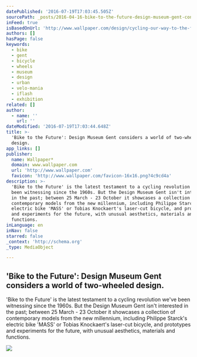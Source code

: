 ```yaml
---
datePublished: '2016-07-19T17:03:45.505Z'
sourcePath: _posts/2016-04-16-bike-to-the-future-design-museum-gent-considers-a-world-o.md
inFeed: true
isBasedOnUrl: 'http://www.wallpaper.com/design/cycling-our-way-to-the-future'
authors: []
hasPage: false
keywords:
  - bike
  - gent
  - bicycle
  - wheels
  - museum
  - design
  - urban
  - velo-mania
  - iflash
  - exhibition
related: []
author:
  - name: ''
    url: ''
dateModified: '2016-07-19T17:03:44.648Z'
title: >-
  'Bike to the Future': Design Museum Gent considers a world of two-wheeled
  design.
app_links: []
publisher:
  name: Wallpaper*
  domain: www.wallpaper.com
  url: 'http://www.wallpaper.com'
  favicon: 'http://www.wallpaper.com/favicon-16x16.png?4c9cd4a'
description: >-
  'Bike to the Future' is the latest testament to a cycling revolution we've
  been witnessing since the 1960s. But the Design Museum Gent isn't interested
  in the past; between 25 March - 23 October it showcases a collection of
  contemporary models from the new millennium, including Philippe Starck's
  electric bike 'MASS' or Tobias Knockaert's laser-cut bicycle, and prototypes
  and experiments for the future, with unusual aesthetics, materials and
  functions.
inLanguage: en
inNav: false
starred: false
_context: 'http://schema.org'
_type: MediaObject

---
```

<article style=""><h1>'Bike to the Future': Design Museum Gent considers a world of two-wheeled design.</h1><p>'Bike to the Future' is the latest testament to a cycling revolution we've been witnessing since the 1960s. But the Design Museum Gent isn't interested in the past; between 25 March - 23 October it showcases a collection of contemporary models from the new millennium, including Philippe Starck's electric bike 'MASS' or Tobias Knockaert's laser-cut bicycle, and prototypes and experiments for the future, with unusual aesthetics, materials and functions.</p><img src="https://s3-us-west-2.amazonaws.com/the-grid-img/p/e75dd9b06e93c20d73aed8ffe8845b13b5208794.jpg" /></article>